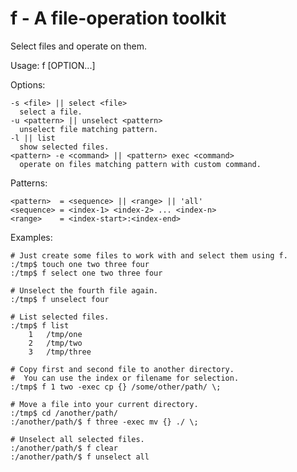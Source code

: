 f - A file-operation toolkit
=

Select files and operate on them.

Usage:
    f [OPTION...]

Options:

    -s <file> || select <file>
      select a file.
    -u <pattern> || unselect <pattern>
      unselect file matching pattern.
    -l || list
      show selected files.
    <pattern> -e <command> || <pattern> exec <command>
      operate on files matching pattern with custom command.

Patterns:

    <pattern>  = <sequence> || <range> || 'all'
    <sequence> = <index-1> <index-2> ... <index-n>
    <range>    = <index-start>:<index-end>

Examples:

    # Just create some files to work with and select them using f.
    :/tmp$ touch one two three four
    :/tmp$ f select one two three four

    # Unselect the fourth file again.
    :/tmp$ f unselect four

    # List selected files.
    :/tmp$ f list
        1   /tmp/one
        2   /tmp/two
        3   /tmp/three

    # Copy first and second file to another directory.
    #  You can use the index or filename for selection.
    :/tmp$ f 1 two -exec cp {} /some/other/path/ \;

    # Move a file into your current directory.
    :/tmp$ cd /another/path/
    :/another/path/$ f three -exec mv {} ./ \;

    # Unselect all selected files.
    :/another/path/$ f clear
    :/another/path/$ f unselect all
